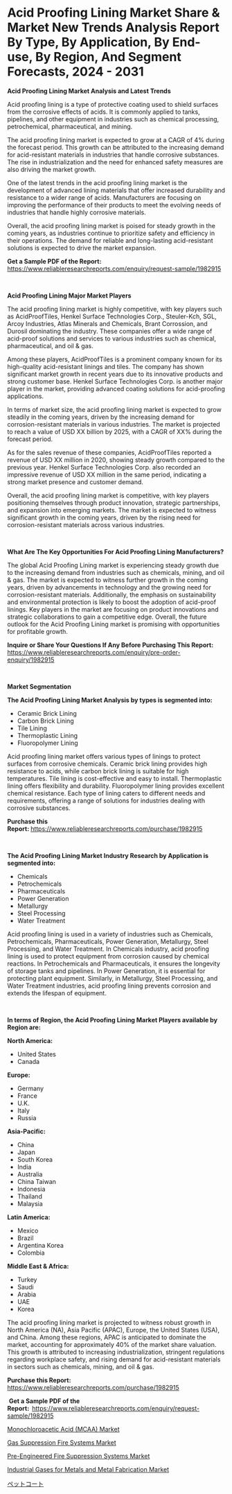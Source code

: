 <p><h1>Acid Proofing Lining Market Share & Market New Trends Analysis Report By Type, By Application, By End-use, By Region, And Segment Forecasts, 2024 - 2031</h1></p><p><strong>Acid Proofing Lining Market Analysis and Latest Trends</strong></p>
<p><p>Acid proofing lining is a type of protective coating used to shield surfaces from the corrosive effects of acids. It is commonly applied to tanks, pipelines, and other equipment in industries such as chemical processing, petrochemical, pharmaceutical, and mining.</p><p>The acid proofing lining market is expected to grow at a CAGR of 4% during the forecast period. This growth can be attributed to the increasing demand for acid-resistant materials in industries that handle corrosive substances. The rise in industrialization and the need for enhanced safety measures are also driving the market growth.</p><p>One of the latest trends in the acid proofing lining market is the development of advanced lining materials that offer increased durability and resistance to a wider range of acids. Manufacturers are focusing on improving the performance of their products to meet the evolving needs of industries that handle highly corrosive materials.</p><p>Overall, the acid proofing lining market is poised for steady growth in the coming years, as industries continue to prioritize safety and efficiency in their operations. The demand for reliable and long-lasting acid-resistant solutions is expected to drive the market expansion.</p></p>
<p><strong>Get a Sample PDF of the Report:&nbsp;</strong> <a href="https://www.reliableresearchreports.com/enquiry/request-sample/1982915">https://www.reliableresearchreports.com/enquiry/request-sample/1982915</a></p>
<p>&nbsp;</p>
<p><strong>Acid Proofing Lining Major Market Players</strong></p>
<p><p>The acid proofing lining market is highly competitive, with key players such as AcidProofTiles, Henkel Surface Technologies Corp., Steuler-Kch, SGL, Arcoy Industries, Atlas Minerals and Chemicals, Brant Corrossion, and Durosil dominating the industry. These companies offer a wide range of acid-proof solutions and services to various industries such as chemical, pharmaceutical, and oil & gas.</p><p>Among these players, AcidProofTiles is a prominent company known for its high-quality acid-resistant linings and tiles. The company has shown significant market growth in recent years due to its innovative products and strong customer base. Henkel Surface Technologies Corp. is another major player in the market, providing advanced coating solutions for acid-proofing applications.</p><p>In terms of market size, the acid proofing lining market is expected to grow steadily in the coming years, driven by the increasing demand for corrosion-resistant materials in various industries. The market is projected to reach a value of USD XX billion by 2025, with a CAGR of XX% during the forecast period.</p><p>As for the sales revenue of these companies, AcidProofTiles reported a revenue of USD XX million in 2020, showing steady growth compared to the previous year. Henkel Surface Technologies Corp. also recorded an impressive revenue of USD XX million in the same period, indicating a strong market presence and customer demand.</p><p>Overall, the acid proofing lining market is competitive, with key players positioning themselves through product innovation, strategic partnerships, and expansion into emerging markets. The market is expected to witness significant growth in the coming years, driven by the rising need for corrosion-resistant materials across various industries.</p></p>
<p>&nbsp;</p>
<p><strong>What Are The Key Opportunities For Acid Proofing Lining Manufacturers?</strong></p>
<p><p>The global Acid Proofing Lining market is experiencing steady growth due to the increasing demand from industries such as chemicals, mining, and oil & gas. The market is expected to witness further growth in the coming years, driven by advancements in technology and the growing need for corrosion-resistant materials. Additionally, the emphasis on sustainability and environmental protection is likely to boost the adoption of acid-proof linings. Key players in the market are focusing on product innovations and strategic collaborations to gain a competitive edge. Overall, the future outlook for the Acid Proofing Lining market is promising with opportunities for profitable growth.</p></p>
<p><strong>Inquire or Share Your Questions If Any Before Purchasing This Report:</strong> <a href="https://www.reliableresearchreports.com/enquiry/pre-order-enquiry/1982915">https://www.reliableresearchreports.com/enquiry/pre-order-enquiry/1982915</a></p>
<p>&nbsp;</p>
<p><strong>Market Segmentation</strong></p>
<p><strong>The Acid Proofing Lining Market Analysis by types is segmented into:</strong></p>
<p><ul><li>Ceramic Brick Lining</li><li>Carbon Brick Lining</li><li>Tile Lining</li><li>Thermoplastic Lining</li><li>Fluoropolymer Lining</li></ul></p>
<p><p>Acid proofing lining market offers various types of linings to protect surfaces from corrosive chemicals. Ceramic brick lining provides high resistance to acids, while carbon brick lining is suitable for high temperatures. Tile lining is cost-effective and easy to install. Thermoplastic lining offers flexibility and durability. Fluoropolymer lining provides excellent chemical resistance. Each type of lining caters to different needs and requirements, offering a range of solutions for industries dealing with corrosive substances.</p></p>
<p><strong>Purchase this Report:&nbsp;</strong><a href="https://www.reliableresearchreports.com/purchase/1982915">https://www.reliableresearchreports.com/purchase/1982915</a></p>
<p>&nbsp;</p>
<p><strong>The Acid Proofing Lining Market Industry Research by Application is segmented into:</strong></p>
<p><ul><li>Chemicals</li><li>Petrochemicals</li><li>Pharmaceuticals</li><li>Power Generation</li><li>Metallurgy</li><li>Steel Processing</li><li>Water Treatment</li></ul></p>
<p><p>Acid proofing lining is used in a variety of industries such as Chemicals, Petrochemicals, Pharmaceuticals, Power Generation, Metallurgy, Steel Processing, and Water Treatment. In Chemicals industry, acid proofing lining is used to protect equipment from corrosion caused by chemical reactions. In Petrochemicals and Pharmaceuticals, it ensures the longevity of storage tanks and pipelines. In Power Generation, it is essential for protecting plant equipment. Similarly, in Metallurgy, Steel Processing, and Water Treatment industries, acid proofing lining prevents corrosion and extends the lifespan of equipment.</p></p>
<p>&nbsp;</p>
<p><strong>In terms of Region, the Acid Proofing Lining Market Players available by Region are:</strong></p>
<p>
    <p> <strong> North America: </strong>
        <ul>
            <li>United States</li>
            <li>Canada</li>
        </ul>
        </p> 
    <p> <strong> Europe: </strong>
        <ul>
            <li>Germany</li>
            <li>France</li>
            <li>U.K.</li>
            <li>Italy</li>
            <li>Russia</li>
        </ul>
        </p> 
    <p> <strong> Asia-Pacific: </strong>
        <ul>
            <li>China</li>
            <li>Japan</li>
            <li>South Korea</li>
            <li>India</li>
            <li>Australia</li>
            <li>China Taiwan</li>
            <li>Indonesia</li>
            <li>Thailand</li>
            <li>Malaysia</li>
        </ul>
        </p> 
    <p> <strong> Latin America: </strong>
        <ul>
            <li>Mexico</li>
            <li>Brazil</li>
            <li>Argentina Korea</li>
            <li>Colombia</li>
        </ul>
        </p> 
    <p> <strong> Middle East & Africa: </strong>
        <ul>
            <li>Turkey</li>
            <li>Saudi</li>
            <li>Arabia</li>
            <li>UAE</li>
            <li>Korea</li>
        </ul>
    </p>
    </p>
<p><p>The acid proofing lining market is projected to witness robust growth in North America (NA), Asia Pacific (APAC), Europe, the United States (USA), and China. Among these regions, APAC is anticipated to dominate the market, accounting for approximately 40% of the market share valuation. This growth is attributed to increasing industrialization, stringent regulations regarding workplace safety, and rising demand for acid-resistant materials in sectors such as chemicals, mining, and oil & gas.</p></p>
<p><strong>Purchase this Report: </strong><a href="https://www.reliableresearchreports.com/purchase/1982915">https://www.reliableresearchreports.com/purchase/1982915</a></p>
<p>&nbsp;<strong>Get a Sample PDF of the Report:&nbsp;&nbsp;</strong><a href="https://www.reliableresearchreports.com/enquiry/request-sample/1982915">https://www.reliableresearchreports.com/enquiry/request-sample/1982915</a></p>
<p><strong></strong></p>
<p><p><a href="https://github.com/mancsybtousav/Market-Research-Report-List-1/blob/main/monochloroacetic-acid-mcaa-market.md">Monochloroacetic Acid (MCAA) Market</a></p><p><a href="https://issuu.com/reportprime-2/docs/gas-suppression-fire-systems-market-size-2030.pptx">Gas Suppression Fire Systems Market</a></p><p><a href="https://issuu.com/reportprime-2/docs/pre-engineered-fire-suppression-systems-market-siz">Pre-Engineered Fire Suppression Systems Market</a></p><p><a href="https://github.com/josesg55/Market-Research-Report-List-1/blob/main/industrial-gases-for-metals-and-metal-fabrication-market.md">Industrial Gases for Metals and Metal Fabrication Market</a></p><p><a href="https://github.com/ddwcuskozol07187/Market-Research-Report-List-1/blob/main/66928582393.md">ペットコート</a></p></p>